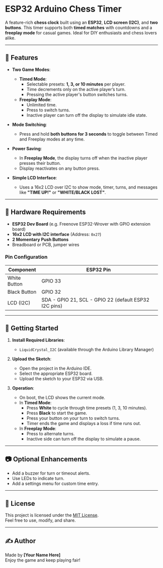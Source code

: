 # ESP32 Arduino Chess Timer

A feature-rich **chess clock** built using an **ESP32**, **LCD screen (I2C)**, and **two buttons**. This timer supports both **timed matches** with countdowns and a **freeplay mode** for casual games. Ideal for DIY enthusiasts and chess lovers alike.

---

## 🧠 Features

- **Two Game Modes**:
  - **Timed Mode**:
    - Selectable presets: **1, 3, or 10 minutes** per player.
    - Time decrements only on the active player’s turn.
    - Pressing the active player's button switches turns.
  - **Freeplay Mode**:
    - Unlimited time.
    - Press to switch turns.
    - Inactive player can turn off the display to simulate idle state.

- **Mode Switching**:
  - Press and hold **both buttons for 3 seconds** to toggle between Timed and Freeplay modes at any time.

- **Power Saving**:
  - In **Freeplay Mode**, the display turns off when the inactive player presses their button.
  - Display reactivates on any button press.

- **Simple LCD Interface**:
  - Uses a 16x2 LCD over I2C to show mode, timer, turns, and messages like **"TIME UP!"** or **"WHITE/BLACK LOST"**.

---

## 🧰 Hardware Requirements

- **ESP32 Dev Board** (e.g. Freenove ESP32-Wrover with GPIO extension board)
- **16x2 LCD with I2C interface** (Address: `0x27`)
- **2 Momentary Push Buttons**
- Breadboard or PCB, jumper wires

### Pin Configuration

| Component      | ESP32 Pin |
|----------------|-----------|
| White Button   | GPIO 33   |
| Black Button   | GPIO 32   |
| LCD (I2C)      | SDA - GPIO 21, SCL - GPIO 22 (default ESP32 I2C pins) |

---

## 🚀 Getting Started

1. **Install Required Libraries**:
   - `LiquidCrystal_I2C` (available through the Arduino Library Manager)

2. **Upload the Sketch**:
   - Open the project in the Arduino IDE.
   - Select the appropriate ESP32 board.
   - Upload the sketch to your ESP32 via USB.

3. **Operation**:
   - On boot, the LCD shows the current mode.
   - In **Timed Mode**:
     - Press **White** to cycle through time presets (1, 3, 10 minutes).
     - Press **Black** to start the game.
     - Press your button on your turn to switch turns.
     - Timer ends the game and displays a loss if time runs out.
   - In **Freeplay Mode**:
     - Press to alternate turns.
     - Inactive side can turn off the display to simulate a pause.

---

## 📷 Optional Enhancements

- Add a buzzer for turn or timeout alerts.
- Use LEDs to indicate turn.
- Add a settings menu for custom time entry.

---

## 📄 License

This project is licensed under the [MIT License](https://opensource.org/licenses/MIT).  
Feel free to use, modify, and share.

---

## ✍️ Author

Made by **[Your Name Here]**  
Enjoy the game and keep playing fair!

